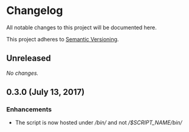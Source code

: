 <!--
  When editing this file keep in mind to:
  * Prefer clear English sentences to short abbreviations.
  * Keep the sections sorted in the same order:
    1. Breaking changes
    2. Enhancements
    3. Bug fixes
    4. Documentation
-->

# Changelog

All notable changes to this project will be documented here.

This project adheres to [Semantic Versioning](http://semver.org/spec/v2.0.0.html).

## Unreleased

_No changes._

## 0.3.0 (July 13, 2017)

### Enhancements

* The script is now hosted under _/bin/_ and not _/$SCRIPT_NAME/bin/_
